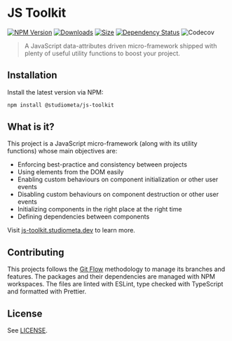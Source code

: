 # JS Toolkit

[![NPM Version](https://img.shields.io/npm/v/@studiometa/js-toolkit.svg?style=flat&colorB=3e63dd&colorA=414853)](https://www.npmjs.com/package/@studiometa/js-toolkit/)
[![Downloads](https://img.shields.io/npm/dm/@studiometa/js-toolkit?style=flat&colorB=3e63dd&colorA=414853)](https://www.npmjs.com/package/@studiometa/js-toolkit/)
[![Size](https://img.shields.io/bundlephobia/minzip/@studiometa/js-toolkit?style=flat&colorB=3e63dd&colorA=414853&label=size)](https://bundlephobia.com/package/@studiometa/js-toolkit)
[![Dependency Status](https://img.shields.io/librariesio/release/npm/@studiometa/js-toolkit?style=flat&colorB=3e63dd&colorA=414853)](https://david-dm.org/studiometa/js-toolkit)
![Codecov](https://img.shields.io/codecov/c/github/studiometa/js-toolkit?style=flat&colorB=3e63dd&colorA=414853)

> A JavaScript data-attributes driven micro-framework shipped with plenty of useful utility functions to boost your project.

## Installation

Install the latest version via NPM:

```bash
npm install @studiometa/js-toolkit
```

## What is it?

This project is a JavaScript micro-framework (along with its utility functions) whose main objectives are:

- Enforcing best-practice and consistency between projects
- Using elements from the DOM easily
- Enabling custom behaviours on component initialization or other user events
- Disabling custom behaviours on component destruction or other user events
- Initializing components in the right place at the right time
- Defining dependencies between components

Visit [js-toolkit.studiometa.dev](https://js-toolkit.studiometa.dev) to learn more.

## Contributing

This projects follows the [Git Flow](https://github.com/petervanderdoes/gitflow-avh) methodology to manage its branches and features. The packages and their dependencies are managed with NPM workspaces. The files are linted with ESLint, type checked with TypeScript and formatted with Prettier.

## License

See [LICENSE](./LICENSE).
